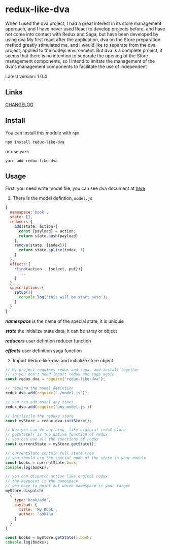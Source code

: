 # redux-like-dva
When I used the dva project, I had a great interest in its store management approach, and I have never used React to develop projects before, and have not come into contact with Redux and Saga, but have been developed by using dva My first react after the application, dva on the Store preparation method greatly stimulated me, and I would like to separate from the dva project, applied to the nodejs environment. But dva is a complete project, it seems that there is no intention to separate the opening of the Store management components, so I intend to imitate the management of the dva's management components to facilitate the use of independent

Latest version: 1.0.4

Links
--------------------------------------
[CHANGELOG](CHANGELOG.md)

## Install

You can install this module with `npm`
```
npm install redux-like-dva
```
or use `yarn`
```
yarn add redux-like-dva
```

## Usage

First, you need write model file, you can see dva document at [here](https://github.com/dvajs/dva)

1. There is the model defintion, `model.js`

```javascript
{
  namespace:'book',
  state: [],
  reducers:{
    add(state, action){
      const {payload} = action;
      return state.push(payload)
    },
    remove(state, {index}){
      return state.splice(index, 1)
    }
  },
  effects:{
    *find(action , {select, put}){
      ...
    }
  },
  subscriptions:{
    setup(){
      console.log('this will be start auto');
    }
  }
}
```
***namespace*** is the name of the special state, it is uniquie

***state*** the initialize state data, it can be array or object

***reducers*** user defintion reducer function

***effects*** user definition saga function


2. Import Redux-like-dva and initialize store object

```javascript
// My project requires redux and saga, and install together
// so you don't need import redux and saga again
const redux_dva = require('redux-like-dva');

// require the model defintion
redux_dva.add(require('./model.js'));

// you can add model any times
redux_dva.add(require('any_model.js'))

// Initlizile the reduxe store
const myStore = redux_dva.initStore();

// Now you can do anything, like orginial redux store
// getState() is the native function of redux
// you can use all the functions of redux
const currentState = myStore.getState();

// currentState contain full state tree
// you should use the special node of the state in your module
const books = currentState.book;
console.log(books);

// you can dispatch action like orginal redux
// the keypoint is the namespace
// you have to point out which namespace is your target
myStore.dispatch(
  {
    type:'book/add',
    payload: {
      title: 'My Book',
      author: 'aokihu'
    }
  }
)

const books = myStore.getState().book;
console.log(books);

```

